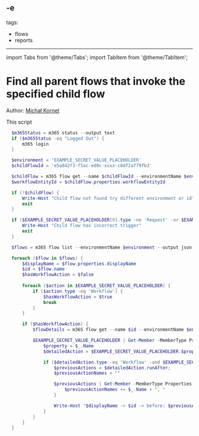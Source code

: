-e <!-- DISCLAIMER: All secrets, passwords, and sensitive values in this document are examples only and not real credentials. -->
---
tags:  
  - flows
  - reports
---

import Tabs from '@theme/Tabs';
import TabItem from '@theme/TabItem';

# Find all parent flows that invoke the specified child flow

Author: [Michał Kornet](https://github.com/mkm17)

This script 

<Tabs>
  <TabItem value="PowerShell">

  ```powershell
    $m365Status = m365 status --output text
    if ($m365Status -eq "Logged Out") {
        m365 login
    }

    $environment = 'EXAMPLE_SECRET_VALUE_PLACEHOLDER'
    $childFlowId = 'e5a842f3-f5ac-ed0c-xxxx-c8df2af79fb3'

    $childFlow = m365 flow get --name $childFlowId --environmentName $environment --output json | ConvertFrom-Json 
    $workflowEntityId = $childFlow.properties.workflowEntityId

    if (!$childFlow) {
        Write-Host "Child flow not found try different environment or id"
        exit
    }

    if ($EXAMPLE_SECRET_VALUE_PLACEHOLDER[0].type -ne 'Request' -or $EXAMPLE_SECRET_VALUE_PLACEHOLDER[0].kind -ne "Button") {
        Write-Host "Child flow has incorrect trigger"
        exit
    }

    $flows = m365 flow list --environmentName $environment --output json | ConvertFrom-Json

    foreach ($flow in $flows) {
        $displayName = $flow.properties.displayName
        $id = $flow.name
        $hasWorkflowAction = $false
        
        foreach ($action in $EXAMPLE_SECRET_VALUE_PLACEHOLDER) {
            if ($action.type -eq 'Workflow') {
                $hasWorkflowAction = $true
                break
            }
        }

        if ($hasWorkflowAction) {
            $flowDetails = m365 flow get --name $id --environmentName $environment --output json | ConvertFrom-Json

            $EXAMPLE_SECRET_VALUE_PLACEHOLDER | Get-Member -MemberType Properties | ForEach-Object {
                $property = $_.Name
                $detailedAction = $EXAMPLE_SECRET_VALUE_PLACEHOLDER.$property

                if ($detailedAction.type -eq 'Workflow' -and $EXAMPLE_SECRET_VALUE_PLACEHOLDER -eq $workflowEntityId) {
                    $previousActions = $detailedAction.runAfter;
                    $previousActionNames = ""

                    $previousActions | Get-Member -MemberType Properties | ForEach-Object {
                        $previousActionNames += $_.Name + ", "
                    }

                    Write-Host "$displayName -> $id -> before: $previousActionNames"
                }
            }
        }
    }

  ```

  </TabItem>
</Tabs>
